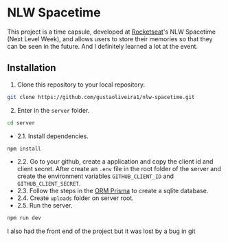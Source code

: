 # NLW Spacetime

This project is a time capsule, developed at [Rocketseat](https://rocketseat.com.br)'s NLW Spacetime (Next Level Week), and allows users to store their memories so that they can be seen in the future. And I definitely learned a lot at the event.

## Installation

1. Clone this repository to your local repository.

```bash
git clone https://github.com/gustaoliveira1/nlw-spacetime.git
```

2. Enter in the `server` folder.

```bash
cd server
```

- 2.1. Install dependencies.

```bash
npm install
```

- 2.2. Go to your github, create a application and copy the client id and client secret. After create an `.env` file in the root folder of the server and create the environment variables `GITHUB_CLIENT_ID` and `GITHUB_CLIENT_SECRET`.
- 2.3. Follow the steps in the [ORM Prisma](https://prisma.io) to create a sqlite database.
- 2.4. Create `uploads` folder on server root.
- 2.5. Run the server.

```bash
npm run dev
```

I also had the front end of the project but it was lost by a bug in git
